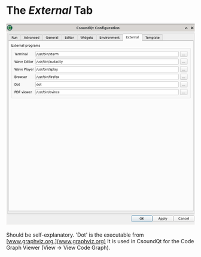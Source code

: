 # The *External* Tab 

![external tab](img/config_external.png)

Should be self-explanatory. 'Dot' is the executable from [www.graphviz.org.](www.graphviz.org) It is used in CsoundQt for the Code Graph Viewer (View -> View Code Graph).  
 	

